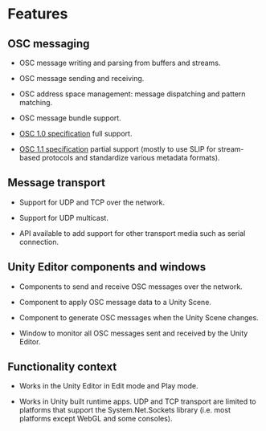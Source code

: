 # Features

## OSC messaging

-   OSC message writing and parsing from buffers and streams.

-   OSC message sending and receiving.

-   OSC address space management: message dispatching and pattern matching.

-   OSC message bundle support.

-   [OSC 1.0 specification](https://opensoundcontrol.stanford.edu/spec-1_0.html) full support.

-   [OSC 1.1 specification](https://opensoundcontrol.stanford.edu/spec-1_1.html) partial support (mostly to use SLIP for stream-based protocols and standardize various metadata formats).

## Message transport

-   Support for UDP and TCP over the network.

-   Support for UDP multicast.

-   API available to add support for other transport media such as serial connection.

## Unity Editor components and windows

-   Components to send and receive OSC messages over the network.

-   Component to apply OSC message data to a Unity Scene.

-   Component to generate OSC messages when the Unity Scene changes.

-   Window to monitor all OSC messages sent and received by the Unity Editor.

## Functionality context

-   Works in the Unity Editor in Edit mode and Play mode.

-   Works in Unity built runtime apps. UDP and TCP transport are limited to platforms that support the System.Net.Sockets library (i.e. most platforms except WebGL and some consoles).
